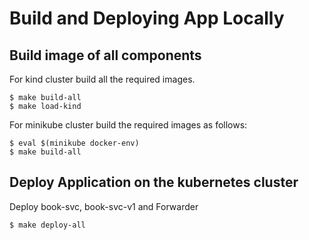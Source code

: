# Build and Deploying App Locally

## Build image of all components 
For kind cluster build all the required images.
  ```
  $ make build-all
  $ make load-kind
  ```
For minikube cluster build the required images as follows:
  ```
  $ eval $(minikube docker-env)
  $ make build-all
  ```

## Deploy Application on the kubernetes cluster
Deploy book-svc, book-svc-v1 and Forwarder
  ```
  $ make deploy-all
  ```